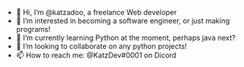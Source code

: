 - 👋 Hi, I’m @katzadoo, a freelance Web developer
- 👀 I’m interested in becoming a software engineer, or just making programs!
- 🌱 I’m currently learning Python at the moment, perhaps java next?
- 💞️ I’m looking to collaborate on any python projects!
- 📫 How to reach me: @KatzDev#0001 on Dicord

<!---
katzadoo/katzadoo is a ✨ special ✨ repository because its `README.md` (this file) appears on your GitHub profile.
You can click the Preview link to take a look at your changes.
--->
